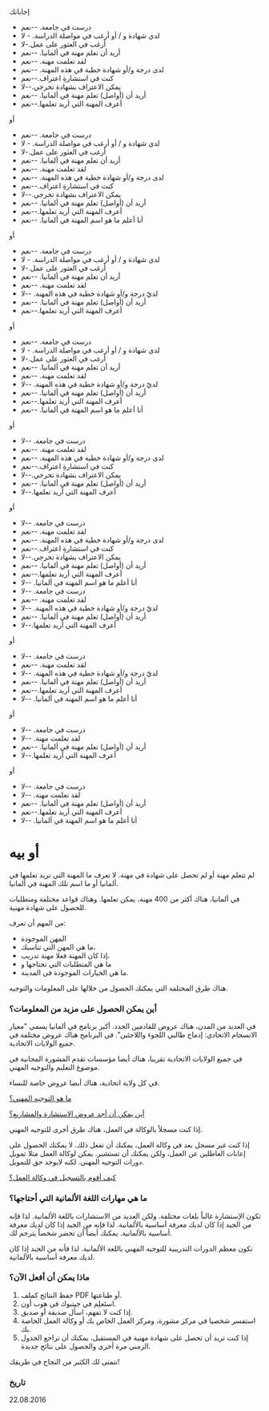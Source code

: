 إجاباتك

- درست في جامعة. --نعم
- لدي شهادة و / أو أرغب في مواصلة الدراسة. - لا
- أرغب في العثور على عمل.-لا
- أريد أن تعلم مهنة في ألمانيا. --نعم
- لقد تعلمت مهنة. --نعم
- لدى درجة و/أو شهادة خطية في هذه المهنة. --نعم
- كنت في استشارةِ اعتراف.--نعم
- يمكن الاعتراف بشهادة تخرجي.--لا
- أريد أن (أواصل) تعلم مهنة في ألمانيا. --نعم
- أعرف المهنة التي أريد تعلمها.--نعم

أو

- درست في جامعة. --نعم
- لدي شهادة و / أو أرغب في مواصلة الدراسة. - لا
- أرغب في العثور على عمل.-لا
- أريد أن تعلم مهنة في ألمانيا. --نعم
- لقد تعلمت مهنة. --نعم
- لدى درجة و/أو شهادة خطية في هذه المهنة. --نعم
- كنت في استشارةِ اعتراف.--نعم
- يمكن الاعتراف بشهادة تخرجي.--لا
- أريد أن (أواصل) تعلم مهنة في ألمانيا. --نعم
- أعرف المهنة التي أريد تعلمها.--نعم
- أنا أعلم ما هو اسم المهنة في ألمانيا. --نعم

أو

- درست في جامعة. --نعم
- لدي شهادة و / أو أرغب في مواصلة الدراسة. - لا
- أرغب في العثور على عمل.-لا
- أريد أن تعلم مهنة في ألمانيا. --نعم
- لقد تعلمت مهنة. --نعم
- لديّ درجة و/أو شهادة خطية في هذه المهنة. --لا
- أريد أن (أواصل) تعلم مهنة في ألمانيا. --نعم
- أعرف المهنة التي أريد تعلمها.--نعم

أو

- درست في جامعة. --نعم
- لدي شهادة و / أو أرغب في مواصلة الدراسة. - لا
- أرغب في العثور على عمل.-لا
- أريد أن تعلم مهنة في ألمانيا. --نعم
- لقد تعلمت مهنة. --نعم
- لديّ درجة و/أو شهادة خطية في هذه المهنة. --لا
- أريد أن (أواصل) تعلم مهنة في ألمانيا. --نعم
- أعرف المهنة التي أريد تعلمها.--نعم
- أنا أعلم ما هو اسم المهنة في ألمانيا. --نعم

أو

- درست في جامعة. --لا
- لقد تعلمت مهنة. --نعم
- لدى درجة و/أو شهادة خطية في هذه المهنة. --نعم
- كنت في استشارةِ اعتراف.--نعم
- يمكن الاعتراف بشهادة تخرجي.--لا
- أريد أن (أواصل) تعلم مهنة في ألمانيا. --نعم
- أعرف المهنة التي أريد تعلمها.--لا

أو

- درست في جامعة. --لا
- لقد تعلمت مهنة. --نعم
- لدى درجة و/أو شهادة خطية في هذه المهنة. --نعم
- كنت في استشارةِ اعتراف.--نعم
- يمكن الاعتراف بشهادة تخرجي.--لا
- أريد أن (أواصل) تعلم مهنة في ألمانيا. --نعم
- أعرف المهنة التي أريد تعلمها.--نعم
- أنا أعلم ما هو اسم المهنة في ألمانيا. --لا
- درست في جامعة. --لا
- لقد تعلمت مهنة. --نعم
- لديّ درجة و/أو شهادة خطية في هذه المهنة. --لا
- أريد أن (أواصل) تعلم مهنة في ألمانيا. --نعم
- أعرف المهنة التي أريد تعلمها.--لا

أو

- درست في جامعة. --لا
- لقد تعلمت مهنة. --نعم
- لديّ درجة و/أو شهادة خطية في هذه المهنة. --لا
- أريد أن (أواصل) تعلم مهنة في ألمانيا. --نعم
- أعرف المهنة التي أريد تعلمها.--نعم
- أنا أعلم ما هو اسم المهنة في ألمانيا. --لا

أو

- درست في جامعة. --لا
- لقد تعلمت مهنة. --لا
- أريد أن (أواصل) تعلم مهنة في ألمانيا. --نعم
- أعرف المهنة التي أريد تعلمها.--لا

أو

- درست في جامعة. --لا
- لقد تعلمت مهنة. --لا
- أريد أن (أواصل) تعلم مهنة في ألمانيا. --نعم
- أعرف المهنة التي أريد تعلمها.--نعم
- أنا أعلم ما هو اسم المهنة في ألمانيا. --لا

# أو بيه

لم تتعلم مهنة أو لم تحصل على شهادة في مهنة. لا تعرف ما المهنة التي تريد تعلمها في ألمانيا أو ما اسم تلك المهنة في ألمانيا.

في ألمانيا، هناك أكثر من 400 مهنة، يمكن تعلمها. وهناك قواعد مختلفة ومتطلبات للحصول على شهادة مهنية.

من المهم أن تعرف:

- المهن الموجودة
- ما هي المهن التي تناسبك،
- إذا كان المهنة فعلا مهنة تدريب،
- ما هي المتطلبات التي تحتاجها و
- ما هي الخيارات الموجودة في المدينة.

هناك طرق المختلفة التي يمكنك الحصول من خلالها على المعلومات والتوجيه.

### أين يمكن الحصول على مزيد من المعلومات؟

في العديد من المدن، هناك عروض للقادمين الجدد. أكبر برنامج في ألمانيا يسمى "معيار الانسجام الاتحادي: إدماج طالبي اللجوء واللاجئين". في البرنامج هناك عروض مختلفة في جميع الولايات الاتحادية.

في جميع الولايات الاتحادية تقريبا، هناك أيضا مؤسسات تقدم المشورة المجانية في موضوع التعليم والتوجيه المهني.

في كل ولاية اتحادية، هناك أيضا عروض خاصة للنساء.

[ما هو التوجيه المهني؟](#orientierung)

[أين يمكن أن أجد عروض الاستشارة والمشاريع؟](#beratung)

إذا كنت مسجلاً بالوكالة في العمل، هناك طرق أخرى للتوجيه المهني.

إذا كنت غير مسجل بعد في وكالة العمل، يمكنك أن تفعل ذلك. لا يمكنك الحصول على إعانات العاطلين عن العمل، ولكن يمكنك أن تستشير. يمكن لوكالة العمل مثلا تمويل دورات التوجيه المهني. لكنه لايوجد حق للتمويل.

[كيف أقوم بالتسجيل في وكالة العمل؟](#agenturregistrierung)

### ما هي مهارات اللغة الألمانية التي أحتاجها؟

تكون الإستشارة غالباً بلغات مختلفة. ولكن العديد من الاستشارات باللغة الألمانية. لذا فإنه من الجيد إذا كان لديك معرفة أساسية بالألمانية. لذا فإنه من الجيد إذا كان لديك معرفة أساسية بالألمانية. يمكنك أيضاً أن تحضر شخصاً يترجم لك.

تكون معظم الدورات التدريبية للتوجيه المهني باللغة الألمانية. لذا قأنه من الجيد إذا كان لديك معرفة أساسية بالألمانية.

### ماذا يمكن أن أفعل الآن؟

  1. حفظ النتائج كملف PDF أو طباعتها.
  2. استَعلِم في جيتبوك في هوب أون.
  3. إذا كنت لا تفهم، اسأل صديقة أو صديق.
  4. استفسر شخصيا في مركز مشورة، ومركز العمل الخاص بك أو وكالة العمل الخاصة بك.
  5. إذا كنت تريد أن تحصل على شهادة مهنية في المستقبل، يمكنك أن تراجع الجدول الزمني مرة أخرى والحصول على نتائج جديدة.

نتمنى لك الكثير من النجاح في طريقك!

### تاريخ

22.08.2016